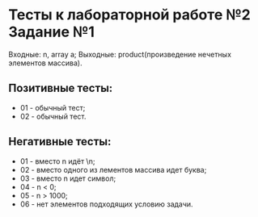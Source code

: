# Тесты к лабораторной работе №2 Задание №1

Входные: n, array a;
Выходные: product(произведение нечетных элементов массива).

## Позитивные тесты:

- 01 - обычный тест;
- 02 - обычный тест.

## Негативные тесты:

- 01 - вместо n идёт \n;
- 02 - вместо одного из лементов массива идeт буквa;
- 03 - вместо n идет символ;
- 04 - n < 0;
- 05 - n > 1000;
- 06 - нет элементов подходящих условию задачи.